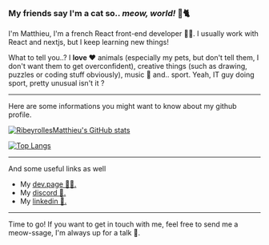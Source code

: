 ### My friends say I'm a cat so.. **_meow, world!_** 👋🐈

I'm Matthieu, I'm a french React front-end developer 👨‍💻. I usually work with React and nextjs, but I keep learning new things!

What to tell you..? I **love ❤️** animals (especially my pets, but don't tell them, I don't want them to get overconfident), creative things (such as drawing, puzzles or coding stuff obviously), music 🎹 and.. sport. Yeah, IT guy doing sport, pretty unusual isn't it ?

___  

Here are some informations you might want to know about my github profile.  

[![RibeyrollesMatthieu's GitHub stats](https://github-readme-stats.vercel.app/api?username=RibeyrollesMatthieu&hide=contribs,prs&count_private=true&show_icons=true&theme=radical&cache_seconds=1800)](https://github.com/RibeyrollesMatthieu/)

[![Top Langs](https://github-readme-stats.vercel.app/api/top-langs/?username=RibeyrollesMatthieu&cache_seconds=1800&layout=compact&theme=radical&hide=cMake,makefile&langs_count=10)](https://github.com/RibeyrollesMatthieu/)

___  

And some useful links as well  
- My [dev.page 🧑‍💻.](https://dev.page/itsmatthieu)   
- My [discord 💬.](https://discord.com/users/396647922785320960/)  
- My [linkedin 💼.](https://www.linkedin.com/in/matthieu-ribeyrolles-323106195/)

___  

Time to go! If you want to get in touch with me, feel free to send me a meow-ssage, I'm always up for a talk 👋.
